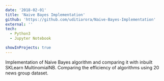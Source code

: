 ```yaml
---
date: '2018-02-01'
title: 'Naive Bayes Implementation'
github: 'https://github.com/uditiarora/Naive-Bayes-Implementation'
external: ''
tech:
  - Python3
  - Jupyter Notebook

showInProjects: true
---
```


Implementation of Naive Bayes algorithm and comparing it with inbuilt SKLearn MultinomialNB. Comparing the efficiency of algorithms using 20 news group dataset.
